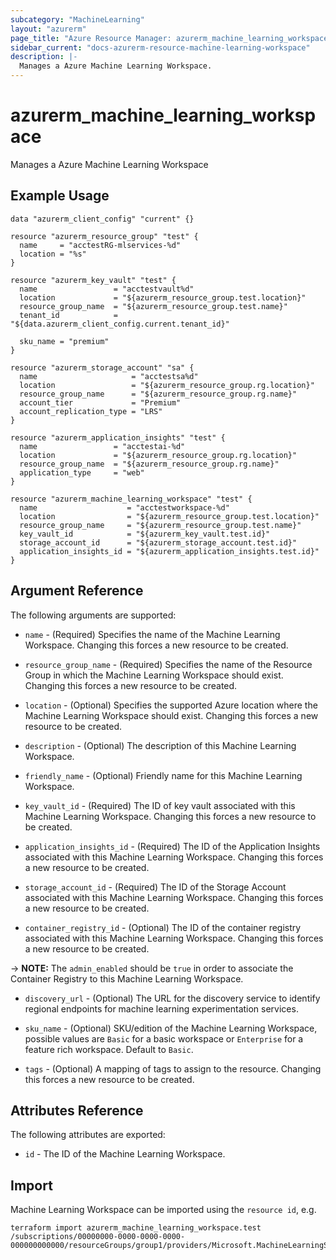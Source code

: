 ```yaml
---
subcategory: "MachineLearning"
layout: "azurerm"
page_title: "Azure Resource Manager: azurerm_machine_learning_workspace"
sidebar_current: "docs-azurerm-resource-machine-learning-workspace"
description: |-
  Manages a Azure Machine Learning Workspace.
---
```

# azurerm_machine_learning_workspace

Manages a Azure Machine Learning Workspace

## Example Usage

```hcl
data "azurerm_client_config" "current" {}
      
resource "azurerm_resource_group" "test" {
  name     = "acctestRG-mlservices-%d"
  location = "%s"
}

resource "azurerm_key_vault" "test" {
  name                 = "acctestvault%d"
  location             = "${azurerm_resource_group.test.location}"
  resource_group_name  = "${azurerm_resource_group.test.name}"
  tenant_id            = "${data.azurerm_client_config.current.tenant_id}"

  sku_name = "premium"
}

resource "azurerm_storage_account" "sa" {
  name                     = "acctestsa%d"
  location                 = "${azurerm_resource_group.rg.location}"
  resource_group_name      = "${azurerm_resource_group.rg.name}"
  account_tier             = "Premium"
  account_replication_type = "LRS"
}

resource "azurerm_application_insights" "test" {
  name                 = "acctestai-%d"
  location             = "${azurerm_resource_group.rg.location}"
  resource_group_name  = "${azurerm_resource_group.rg.name}"
  application_type     = "web"
}

resource "azurerm_machine_learning_workspace" "test" {
  name                    = "acctestworkspace-%d"
  location                = "${azurerm_resource_group.test.location}"
  resource_group_name     = "${azurerm_resource_group.test.name}"
  key_vault_id            = "${azurerm_key_vault.test.id}"
  storage_account_id      = "${azurerm_storage_account.test.id}"
  application_insights_id = "${azurerm_application_insights.test.id}"
}
```

## Argument Reference

The following arguments are supported:

* `name` - (Required) Specifies the name of the Machine Learning Workspace. Changing this forces a new resource to be created.

* `resource_group_name` - (Required) Specifies the name of the Resource Group in which the Machine Learning Workspace should exist. Changing this forces a new resource to be created.

* `location` - (Optional) Specifies the supported Azure location where the Machine Learning Workspace should exist. Changing this forces a new resource to be created.

* `description` - (Optional) The description of this Machine Learning Workspace.

* `friendly_name` - (Optional) Friendly name for this Machine Learning Workspace.

* `key_vault_id` - (Required) The ID of key vault associated with this Machine Learning Workspace. Changing this forces a new resource to be created.

* `application_insights_id` - (Required) The ID of the Application Insights associated with this Machine Learning Workspace. Changing this forces a new resource to be created.

* `storage_account_id` - (Required) The ID of the Storage Account associated with this Machine Learning Workspace. Changing this forces a new resource to be created.

* `container_registry_id` - (Optional) The ID of the container registry associated with this Machine Learning Workspace. Changing this forces a new resource to be created.

-> **NOTE:** The `admin_enabled` should be `true` in order to associate the Container Registry to this Machine Learning Workspace.

* `discovery_url` - (Optional) The URL for the discovery service to identify regional endpoints for machine learning experimentation services.

* `sku_name` - (Optional) SKU/edition of the Machine Learning Workspace, possible values are `Basic` for a basic workspace or `Enterprise` for a feature rich workspace. Default to `Basic`.

* `tags` - (Optional) A mapping of tags to assign to the resource. Changing this forces a new resource to be created.

## Attributes Reference

The following attributes are exported:

* `id` - The ID of the Machine Learning Workspace.

## Import

Machine Learning Workspace can be imported using the `resource id`, e.g.

```shell
terraform import azurerm_machine_learning_workspace.test /subscriptions/00000000-0000-0000-0000-000000000000/resourceGroups/group1/providers/Microsoft.MachineLearningServices/workspaces/workspace1
```
